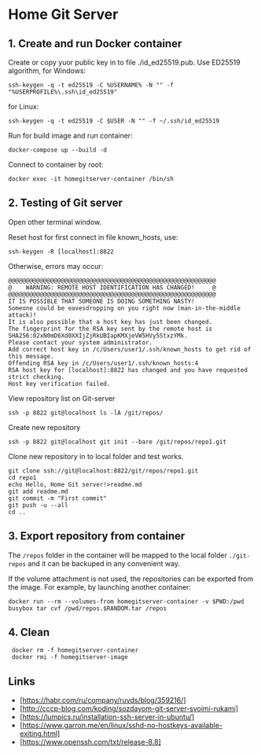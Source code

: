 # Home Git Server

## 1. Create and run Docker container
Create or copy yuor public key in to file ./id_ed25519.pub.
Use ED25519 algorithm, for Windows:
```
ssh-keygen -q -t ed25519 -C %USERNAME% -N "" -f "%USERPROFILE%\.ssh\id_ed25519"
```
for Linux:
```
ssh-keygen -q -t ed25519 -C $USER -N "" -f ~/.ssh/id_ed25519
```

Run for build image and run container:
```
docker-compose up --build -d
```
Connect to container by root:
```
docker exec -it homegitserver-container /bin/sh
```


## 2. Testing of Git server
Open other terminal window.

Reset host for first connect in file known_hosts, use:
```
ssh-keygen -R [localhost]:8822
```
Otherwise, errors may occur:
```
@@@@@@@@@@@@@@@@@@@@@@@@@@@@@@@@@@@@@@@@@@@@@@@@@@@@@@@@@@@
@    WARNING: REMOTE HOST IDENTIFICATION HAS CHANGED!     @
@@@@@@@@@@@@@@@@@@@@@@@@@@@@@@@@@@@@@@@@@@@@@@@@@@@@@@@@@@@
IT IS POSSIBLE THAT SOMEONE IS DOING SOMETHING NASTY!
Someone could be eavesdropping on you right now (man-in-the-middle attack)!
It is also possible that a host key has just been changed.
The fingerprint for the RSA key sent by the remote host is
SHA256:02xN0mD6Xd0XXIjZjRkUBIapKMXjeVW5HVy5StxzYMk.
Please contact your system administrator.
Add correct host key in /c/Users/user1/.ssh/known_hosts to get rid of this message.
Offending RSA key in /c/Users/user1/.ssh/known_hosts:4
RSA host key for [localhost]:8822 has changed and you have requested strict checking.
Host key verification failed. 
```
View repository list on Git-server
```
ssh -p 8822 git@localhost ls -lA /git/repos/
```
Create new repository
```
ssh -p 8822 git@localhost git init --bare /git/repos/repo1.git
```
Clone new repository in to local folder and test works.
```
git clone ssh://git@localhost:8822/git/repos/repo1.git
cd repo1
echo Hello, Home Git server!>readme.md
git add readme.md
git commit -m "First commit"
git push -u --all
cd ..
```

## 3. Export repository from container
The `/repos` folder in the container will be mapped to the local folder `./git-repos` and it can be backuped in any convenient way.

If the volume attachment is not used, the repositories can be exported from the image. For example, by launching another container:
```
docker run --rm --volumes-from homegitserver-container -v $PWD:/pwd busybox tar cvf /pwd/repos.$RANDOM.tar /repos
```

## 4. Clean
```
 docker rm -f homegitserver-container
 docker rmi -f homegitserver-image
```

## Links
* [https://habr.com/ru/company/ruvds/blog/359216/]
* [http://cccp-blog.com/koding/sozdayom-git-server-svoimi-rukami]
* [https://lumpics.ru/installation-ssh-server-in-ubuntu/]
* [https://www.garron.me/en/linux/sshd-no-hostkeys-available-exiting.html]
* [https://www.openssh.com/txt/release-8.8]
